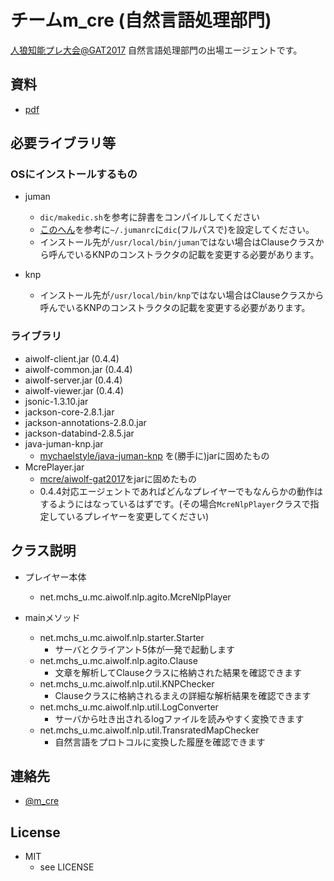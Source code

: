 チームm_cre (自然言語処理部門)
====

[人狼知能プレ大会@GAT2017](http://aiwolf.org/event-2/gat2017) 自然言語処理部門の出場エージェントです。

## 資料

* [pdf](http://www.mchs-u.net/mc/wordpress/wp-content/uploads/2017/03/d8322ec5d4a213605dbb218023bb8b2b.pdf)

## 必要ライブラリ等

### OSにインストールするもの
* juman
  - ```dic/makedic.sh```を参考に辞書をコンパイルしてください
  - [このへん](http://d.hatena.ne.jp/knaka20blue/20110320/1300627864)を参考に```~/.jumanrc```に```dic```(フルパスで)を設定してください。
  - インストール先が```/usr/local/bin/juman```ではない場合はClauseクラスから呼んでいるKNPのコンストラクタの記載を変更する必要があります。

* knp
  - インストール先が```/usr/local/bin/knp```ではない場合はClauseクラスから呼んでいるKNPのコンストラクタの記載を変更する必要があります。

### ライブラリ
* aiwolf-client.jar (0.4.4)
* aiwolf-common.jar (0.4.4)
* aiwolf-server.jar (0.4.4)
* aiwolf-viewer.jar (0.4.4)
* jsonic-1.3.10.jar
* jackson-core-2.8.1.jar
* jackson-annotations-2.8.0.jar
* jackson-databind-2.8.5.jar
* java-juman-knp.jar
  + [mychaelstyle/java-juman-knp](https://github.com/mychaelstyle/java-juman-knp) を(勝手に)jarに固めたもの
* McrePlayer.jar
  + [mcre/aiwolf-gat2017](https://github.com/mcre/aiwolf-gat2017)をjarに固めたもの
  + 0.4.4対応エージェントであればどんなプレイヤーでもなんらかの動作はするようにはなっているはずです。(その場合```McreNlpPlayer```クラスで指定しているプレイヤーを変更してください)

## クラス説明

* プレイヤー本体
  * net.mchs_u.mc.aiwolf.nlp.agito.McreNlpPlayer

* mainメソッド
  + net.mchs_u.mc.aiwolf.nlp.starter.Starter
    - サーバとクライアント5体が一発で起動します
  + net.mchs_u.mc.aiwolf.nlp.agito.Clause
    - 文章を解析してClauseクラスに格納された結果を確認できます
  + net.mchs_u.mc.aiwolf.nlp.util.KNPChecker
    - Clauseクラスに格納されるまえの詳細な解析結果を確認できます
  + net.mchs_u.mc.aiwolf.nlp.util.LogConverter
    - サーバから吐き出されるlogファイルを読みやすく変換できます
  + net.mchs_u.mc.aiwolf.nlp.util.TransratedMapChecker
    - 自然言語をプロトコルに変換した履歴を確認できます

## 連絡先
* [@m_cre](https://twitter.com/m_cre)

## License
* MIT
  + see LICENSE